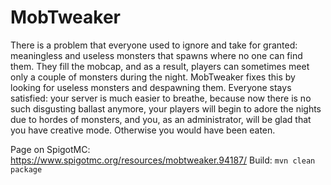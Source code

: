 # MobTweaker
There is a problem that everyone used to ignore and take for granted: meaningless and useless monsters that spawns where no one can find them. They fill the mobcap, and as a result, players can sometimes meet only a couple of monsters during the night. MobTweaker fixes this by looking for useless monsters and despawning them. Everyone stays satisfied: your server is much easier to breathe, because now there is no such disgusting ballast anymore, your players will begin to adore the nights due to hordes of monsters, and you, as an administrator, will be glad that you have creative mode. Otherwise you would have been eaten.  
  
Page on SpigotMC: https://www.spigotmc.org/resources/mobtweaker.94187/
Build: ``mvn clean package``  
